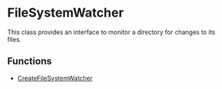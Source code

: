 # FileSystemWatcher #
This class provides an interface to monitor a directory for changes to its files.

## Functions ##
- [CreateFileSystemWatcher](CPP_CreateFileSystemWatcher.md)
